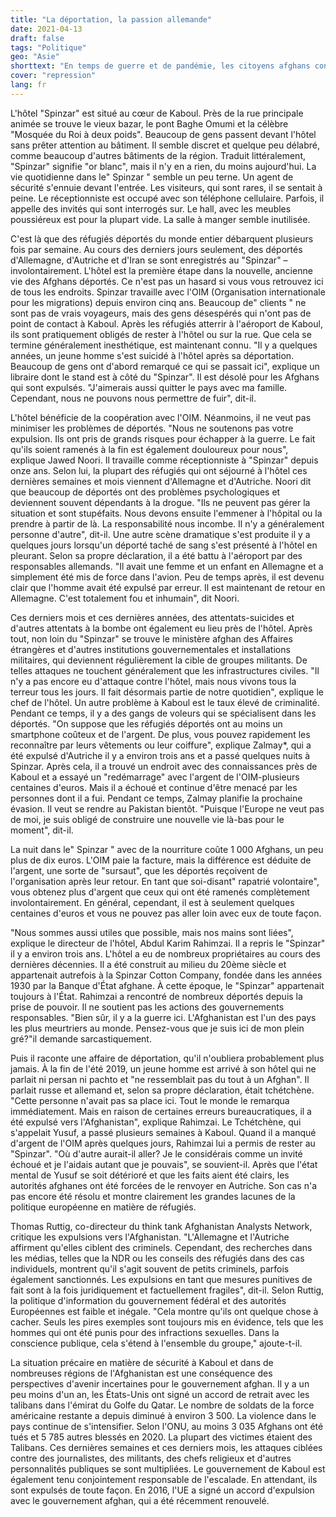 ```yaml
---
title: "La déportation, la passion allemande"
date: 2021-04-13
draft: false
tags: "Politique"
geo: "Asie"
shorttext: "En temps de guerre et de pandémie, les citoyens afghans continuent d'être expulsés vers leur patrie. Avec rien dans un hôtel à Kaboul."
cover: "repression"
lang: fr
---
```


L'hôtel "Spinzar" est situé au cœur de Kaboul. Près de la rue principale animée se trouve le vieux bazar, le pont Baghe Omumi et la célèbre "Mosquée du Roi à deux poids". Beaucoup de gens passent devant l'hôtel sans prêter attention au bâtiment. Il semble discret et quelque peu délabré, comme beaucoup d'autres bâtiments de la région. Traduit littéralement, "Spinzar" signifie "or blanc", mais il n'y en a rien, du moins aujourd'hui. La vie quotidienne dans le" Spinzar " semble un peu terne. Un agent de sécurité s'ennuie devant l'entrée. Les visiteurs, qui sont rares, il se sentait à peine. Le réceptionniste est occupé avec son téléphone cellulaire. Parfois, il appelle des invités qui sont interrogés sur. Le hall, avec les meubles poussiéreux est pour la plupart vide. La salle à manger semble inutilisée.

C'est là que des réfugiés déportés du monde entier débarquent plusieurs fois par semaine. Au cours des derniers jours seulement, des déportés d'Allemagne, d'Autriche et d'Iran se sont enregistrés au "Spinzar" – involontairement. L'hôtel est la première étape dans la nouvelle, ancienne vie des Afghans déportés. Ce n'est pas un hasard si vous vous retrouvez ici de tous les endroits. Spinzar travaille avec l'OIM (Organisation internationale pour les migrations) depuis environ cinq ans. Beaucoup de" clients " ne sont pas de vrais voyageurs, mais des gens désespérés qui n'ont pas de point de contact à Kaboul. Après les réfugiés atterrir à l'aéroport de Kaboul, ils sont pratiquement obligés de rester à l'hôtel ou sur la rue. Que cela se termine généralement inesthétique, est maintenant connu. "Il y a quelques années, un jeune homme s'est suicidé à l'hôtel après sa déportation. Beaucoup de gens ont d'abord remarqué ce qui se passait ici", explique un libraire dont le stand est à côté du "Spinzar". Il est désolé pour les Afghans qui sont expulsés. "J'aimerais aussi quitter le pays avec ma famille. Cependant, nous ne pouvons nous permettre de fuir", dit-il.

L'hôtel bénéficie de la coopération avec l'OIM. Néanmoins, il ne veut pas minimiser les problèmes de déportés. "Nous ne soutenons pas votre expulsion. Ils ont pris de grands risques pour échapper à la guerre. Le fait qu'ils soient ramenés à la fin est également douloureux pour nous", explique Jawed Noori. Il travaille comme réceptionniste à "Spinzar" depuis onze ans. Selon lui, la plupart des réfugiés qui ont séjourné à l'hôtel ces dernières semaines et mois viennent d'Allemagne et d'Autriche. Noori dit que beaucoup de déportés ont des problèmes psychologiques et deviennent souvent dépendants à la drogue. "Ils ne peuvent pas gérer la situation et sont stupéfaits. Nous devons ensuite l'emmener à l'hôpital ou la prendre à partir de là. La responsabilité nous incombe. Il n'y a généralement personne d'autre", dit-il. Une autre scène dramatique s'est produite il y a quelques jours lorsqu'un déporté taché de sang s'est présenté à l'hôtel en pleurant. Selon sa propre déclaration, il a été battu à l'aéroport par des responsables allemands. "Il avait une femme et un enfant en Allemagne et a simplement été mis de force dans l'avion. Peu de temps après, il est devenu clair que l'homme avait été expulsé par erreur. Il est maintenant de retour en Allemagne. C'est totalement fou et inhumain", dit Noori.

Ces derniers mois et ces dernières années, des attentats-suicides et d'autres attentats à la bombe ont également eu lieu près de l'hôtel. Après tout, non loin du "Spinzar" se trouve le ministère afghan des Affaires étrangères et d'autres institutions gouvernementales et installations militaires, qui deviennent régulièrement la cible de groupes militants. De telles attaques ne touchent généralement que les infrastructures civiles. "Il n'y a pas encore eu d'attaque contre l'hôtel, mais nous vivons tous la terreur tous les jours. Il fait désormais partie de notre quotidien", explique le chef de l'hôtel. Un autre problème à Kaboul est le taux élevé de criminalité. Pendant ce temps, il y a des gangs de voleurs qui se spécialisent dans les déportés. "On suppose que les réfugiés déportés ont au moins un smartphone coûteux et de l'argent. De plus, vous pouvez rapidement les reconnaître par leurs vêtements ou leur coiffure", explique Zalmay*, qui a été expulsé d'Autriche il y a environ trois ans et a passé quelques nuits à Spinzar. Après cela, il a trouvé un endroit avec des connaissances près de Kaboul et a essayé un "redémarrage" avec l'argent de l'OIM-plusieurs centaines d'euros. Mais il a échoué et continue d'être menacé par les personnes dont il a fui. Pendant ce temps, Zalmay planifie la prochaine évasion. Il veut se rendre au Pakistan bientôt. "Puisque l'Europe ne veut pas de moi, je suis obligé de construire une nouvelle vie là-bas pour le moment", dit-il.

La nuit dans le" Spinzar " avec de la nourriture coûte 1 000 Afghans, un peu plus de dix euros. L'OIM paie la facture, mais la différence est déduite de l'argent, une sorte de "sursaut", que les déportés reçoivent de l'organisation après leur retour. En tant que soi-disant" rapatrié volontaire", vous obtenez plus d'argent que ceux qui ont été ramenés complètement involontairement. En général, cependant, il est à seulement quelques centaines d'euros et vous ne pouvez pas aller loin avec eux de toute façon.

"Nous sommes aussi utiles que possible, mais nos mains sont liées", explique le directeur de l'hôtel, Abdul Karim Rahimzai. Il a repris le "Spinzar" il y a environ trois ans. L'hôtel a eu de nombreux propriétaires au cours des dernières décennies. Il a été construit au milieu du 20ème siècle et appartenait autrefois à la Spinzar Cotton Company, fondée dans les années 1930 par la Banque d'État afghane. À cette époque, le "Spinzar" appartenait toujours à l'État. Rahimzai a rencontré de nombreux déportés depuis la prise de pouvoir. Il ne soutient pas les actions des gouvernements responsables. "Bien sûr, il y a la guerre ici. L'Afghanistan est l'un des pays les plus meurtriers au monde. Pensez-vous que je suis ici de mon plein gré?"il demande sarcastiquement.

Puis il raconte une affaire de déportation, qu'il n'oubliera probablement plus jamais. À la fin de l'été 2019, un jeune homme est arrivé à son hôtel qui ne parlait ni persan ni pachto et "ne ressemblait pas du tout à un Afghan". Il parlait russe et allemand et, selon sa propre déclaration, était tchétchène. "Cette personne n'avait pas sa place ici. Tout le monde le remarqua immédiatement. Mais en raison de certaines erreurs bureaucratiques, il a été expulsé vers l'Afghanistan", explique Rahimzai. Le Tchétchène, qui s'appelait Yusuf, a passé plusieurs semaines à Kaboul. Quand il a manqué d'argent de l'OIM après quelques jours, Rahimzai lui a permis de rester au "Spinzar". "Où d'autre aurait-il aller? Je le considérais comme un invité échoué et je l'aidais autant que je pouvais", se souvient-il. Après que l'état mental de Yusuf se soit détérioré et que les faits aient été clairs, les autorités afghanes ont été forcées de le renvoyer en Autriche. Son cas n'a pas encore été résolu et montre clairement les grandes lacunes de la politique européenne en matière de réfugiés.

Thomas Ruttig, co-directeur du think tank Afghanistan Analysts Network, critique les expulsions vers l'Afghanistan. "L'Allemagne et l'Autriche affirment qu'elles ciblent des criminels. Cependant, des recherches dans les médias, telles que la NDR ou les conseils des réfugiés dans des cas individuels, montrent qu'il s'agit souvent de petits criminels, parfois également sanctionnés. Les expulsions en tant que mesures punitives de fait sont à la fois juridiquement et factuellement fragiles", dit-il. Selon Ruttig, la politique d'information du gouvernement fédéral et des autorités Européennes est faible et inégale. "Cela montre qu'ils ont quelque chose à cacher. Seuls les pires exemples sont toujours mis en évidence, tels que les hommes qui ont été punis pour des infractions sexuelles. Dans la conscience publique, cela s'étend à l'ensemble du groupe," ajoute-t-il.

La situation précaire en matière de sécurité à Kaboul et dans de nombreuses régions de l'Afghanistan est une conséquence des perspectives d'avenir incertaines pour le gouvernement afghan. Il y a un peu moins d'un an, les États-Unis ont signé un accord de retrait avec les talibans dans l'émirat du Golfe du Qatar. Le nombre de soldats de la force américaine restante a depuis diminué à environ 3 500. La violence dans le pays continue de s'intensifier. Selon l'ONU, au moins 3 035 Afghans ont été tués et 5 785 autres blessés en 2020. La plupart des victimes étaient des Talibans. Ces dernières semaines et ces derniers mois, les attaques ciblées contre des journalistes, des militants, des chefs religieux et d'autres personnalités publiques se sont multipliées. Le gouvernement de Kaboul est également tenu conjointement responsable de l'escalade. En attendant, ils sont expulsés de toute façon. En 2016, l'UE a signé un accord d'expulsion avec le gouvernement afghan, qui a été récemment renouvelé.
